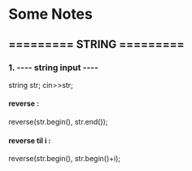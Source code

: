 # Some Notes
## ========= STRING =========
### 1. ---- string input ----
string str;
cin>>str;
#### reverse : 
reverse(str.begin(), str.end());
#### reverse til i : 
reverse(str.begin(), str.begin()+i);